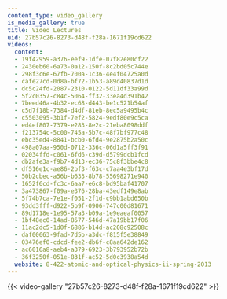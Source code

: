 ```yaml
---
content_type: video_gallery
is_media_gallery: true
title: Video Lectures
uid: 27b57c26-8273-d48f-f28a-1671f19cd622
videos:
  content:
  - 19f42959-a376-eef9-1dfe-07f82e80cf22
  - 2430eb60-6a73-0a12-150f-8c2bd05c744e
  - 298f3c6e-67fb-700a-1c36-4e4f04725a0d
  - cafe27cd-0d8a-bf72-1b53-a89d40837d1d
  - dc5c24fd-2087-2310-0122-5d11df33a99d
  - 5f2c0357-c84c-5064-ff32-33ea4d391b42
  - 7beed46a-4b32-ec68-d443-be1c521b54af
  - c5d7f18b-7384-d4df-81eb-8ec5a9495b4c
  - c5503095-3b1f-7ef2-5824-9edf80e9c5ca
  - ed4ef807-7379-e283-8e2c-21eba8098ddf
  - f213754c-5c00-745a-5b7c-48f7bf977c48
  - ebc35ed4-8841-bcb0-6fd4-9e2875b2a50c
  - 498a07aa-950d-0712-336c-06d1a5ff3f91
  - 02034ffd-c061-6fd6-c39d-d5799dcb1fcd
  - db2afe3a-f9b7-4d13-ec36-75c8f3bbe4c8
  - df516e1c-ae86-2bf3-f63c-c7aa4e3bf17d
  - 50b2cbec-a56b-b633-8b78-55698271e940
  - 1652f6cd-fc3c-6aa7-e6c8-bd95baf41707
  - 3a473867-f09a-e376-28ba-43edf149e8ab
  - 5f74b7ca-7e1e-f051-2f1d-c9bb1abd650b
  - 93dd3fff-d922-5b9f-0906-747c00d81671
  - 89d1718e-1e95-57a3-b09a-1e9eaeaf0057
  - 1bf48ec0-14ad-8577-546d-47a19bb17f06
  - 11ac2dc5-1d0f-6886-b14d-ac208c92508c
  - daf00663-9fad-7d5b-a3dc-f815f5e38849
  - 03476ef0-cdcd-fee2-db6f-c8aa642de162
  - ac6016a8-aeb4-a379-6923-3b793952b72b
  - 36f3250f-051e-831f-ac52-5d0c3938a54d
  website: 8-422-atomic-and-optical-physics-ii-spring-2013
---
```



{{< video-gallery "27b57c26-8273-d48f-f28a-1671f19cd622" >}}

